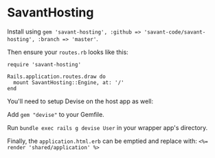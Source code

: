 # SavantHosting

Install using `gem 'savant-hosting', :github => 'savant-code/savant-hosting', :branch => 'master'`.

Then ensure your `routes.rb` looks like this:

```
require 'savant-hosting'

Rails.application.routes.draw do
  mount SavantHosting::Engine, at: '/'
end
```

You'll need to setup Devise on the host app as well:

Add `gem "devise"` to your Gemfile.

Run `bundle exec rails g devise User` in your wrapper app's directory.

Finally, the `application.html.erb` can be emptied and replace with: `<%= render 'shared/application' %>`